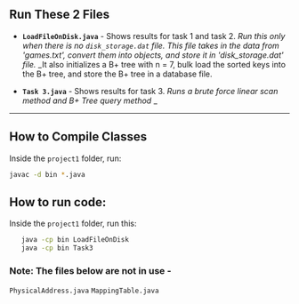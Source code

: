 ## Run These 2 Files

- **`LoadFileOnDisk.java`** - Shows results for task 1 and task 2.
  _Run this only when there is no `disk_storage.dat` file._
  _This file takes in the data from 'games.txt', convert them into objects, and store it in 'disk_storage.dat' file._
  \_It also initializes a B+ tree with n = 7, bulk load the sorted keys into the B+ tree, and store the B+ tree in a database file.

- **`Task 3.java`** - Shows results for task 3.
  _Runs a brute force linear scan method and B+ Tree query method_
  \_

---

## How to Compile Classes

Inside the `project1` folder, run:

```sh
javac -d bin *.java
```

## How to run code:

Inside the `project1` folder, run this:

```sh
   java -cp bin LoadFileOnDisk
   java -cp bin Task3
```

### Note: The files below are not in use -

`PhysicalAddress.java`
`MappingTable.java`
